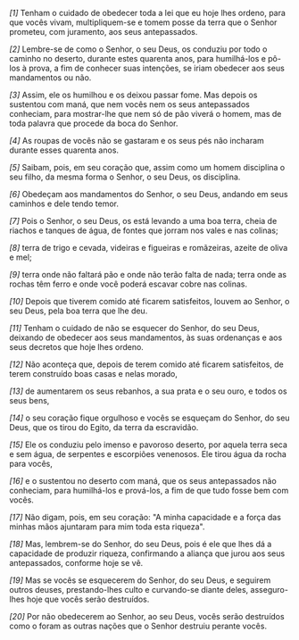 *[1]* Tenham o cuidado de obedecer toda a lei que eu hoje lhes ordeno, para que vocês vivam, multipliquem-se e tomem posse da terra que o Senhor prometeu, com juramento, aos seus antepassados.

*[2]* Lembre-se de como o Senhor, o seu Deus, os conduziu por todo o caminho no deserto, durante estes quarenta anos, para humilhá-los e pô-los à prova, a fim de conhecer suas intenções, se iriam obedecer aos seus mandamentos ou não.

*[3]* Assim, ele os humilhou e os deixou passar fome. Mas depois os sustentou com maná, que nem vocês nem os seus antepassados conheciam, para mostrar-lhe que nem só de pão viverá o homem, mas de toda palavra que procede da boca do Senhor.

*[4]* As roupas de vocês não se gastaram e os seus pés não incharam durante esses quarenta anos.

*[5]* Saibam, pois, em seu coração que, assim como um homem disciplina o seu filho, da mesma forma o Senhor, o seu Deus, os disciplina.

*[6]* Obedeçam aos mandamentos do Senhor, o seu Deus, andando em seus caminhos e dele tendo temor.

*[7]* Pois o Senhor, o seu Deus, os está levando a uma boa terra, cheia de riachos e tanques de água, de fontes que jorram nos vales e nas colinas;

*[8]* terra de trigo e cevada, videiras e figueiras e romãzeiras, azeite de oliva e mel;

*[9]* terra onde não faltará pão e onde não terão falta de nada; terra onde as rochas têm ferro e onde você poderá escavar cobre nas colinas.

*[10]* Depois que tiverem comido até ficarem satisfeitos, louvem ao Senhor, o seu Deus, pela boa terra que lhe deu.

*[11]* Tenham o cuidado de não se esquecer do Senhor, do seu Deus, deixando de obedecer aos seus mandamentos, às suas ordenanças e aos seus decretos que hoje lhes ordeno.

*[12]* Não aconteça que, depois de terem comido até ficarem satisfeitos, de terem construído boas casas e nelas morado,

*[13]* de aumentarem os seus rebanhos, a sua prata e o seu ouro, e todos os seus bens,

*[14]* o seu coração fique orgulhoso e vocês se esqueçam do Senhor, do seu Deus, que os tirou do Egito, da terra da escravidão.

*[15]* Ele os conduziu pelo imenso e pavoroso deserto, por aquela terra seca e sem água, de serpentes e escorpiões venenosos. Ele tirou água da rocha para vocês,

*[16]* e o sustentou no deserto com maná, que os seus antepassados não conheciam, para humilhá-los e prová-los, a fim de que tudo fosse bem com vocês.

*[17]* Não digam, pois, em seu coração: "A minha capacidade e a força das minhas mãos ajuntaram para mim toda esta riqueza".

*[18]* Mas, lembrem-se do Senhor, do seu Deus, pois é ele que lhes dá a capacidade de produzir riqueza, confirmando a aliança que jurou aos seus antepassados, conforme hoje se vê.

*[19]* Mas se vocês se esquecerem do Senhor, do seu Deus, e seguirem outros deuses, prestando-lhes culto e curvando-se diante deles, asseguro-lhes hoje que vocês serão destruídos.

*[20]* Por não obedecerem ao Senhor, ao seu Deus, vocês serão destruídos como o foram as outras nações que o Senhor destruiu perante vocês.

